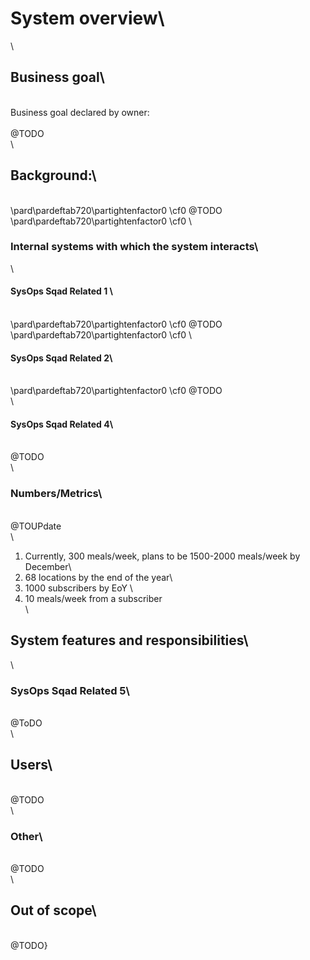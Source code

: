 # System overview\
\
## Business goal\
\
Business goal declared by owner:\
\
@TODO\
\
## Background:\
\
\pard\pardeftab720\partightenfactor0
\cf0 @TODO\
\pard\pardeftab720\partightenfactor0
\cf0 \
### Internal systems with which the system interacts\
\
#### SysOps Sqad Related 1 \
\
\pard\pardeftab720\partightenfactor0
\cf0 @TODO\
\pard\pardeftab720\partightenfactor0
\cf0 \
#### SysOps Sqad Related 2\
\
\pard\pardeftab720\partightenfactor0
\cf0 @TODO\
\
#### SysOps Sqad Related 4\
\
@TODO\
\
### Numbers/Metrics\
\
@TOUPdate\
\
1. Currently, 300 meals/week, plans to be 1500-2000 meals/week by December\
1. 68 locations by the end of the year\
1. 1000 subscribers by EoY  \
1. 10 meals/week from a subscriber\
\
## System features and responsibilities\
\
### SysOps Sqad Related 5\
\
@ToDO\
\
## Users\
\
@TODO\
\
### Other\
\
@TODO\
\
## Out of scope\
\
@TODO}
